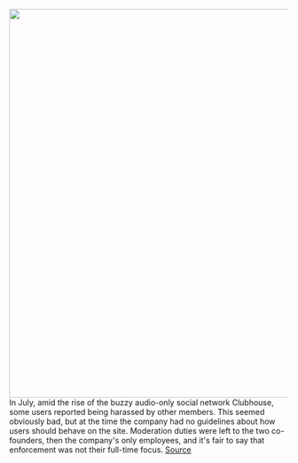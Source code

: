 <img src='https://cdn.vox-cdn.com/thumbor/8oGLPkmi7E29DstcNvnq6FlZOis=/0x0:4320x3072/1200x800/filters:focal(1815x1191:2505x1881)/cdn.vox-cdn.com/uploads/chorus_image/image/67468724/Telepath.0.png' width='700px' /><br/>
In July, amid the rise of the buzzy audio-only social network Clubhouse, some users reported being harassed by other members. This seemed obviously bad, but at the time the company had no guidelines about how users should behave on the site. Moderation duties were left to the two co-founders, then the company's only employees, and it's fair to say that enforcement was not their full-time focus.
<a href='https://www.theverge.com/interface/2020/9/25/21454441/telepath-app-beta-richard-henry-marc-bodnick-quora-content-moderation-kindness'> Source <a/>